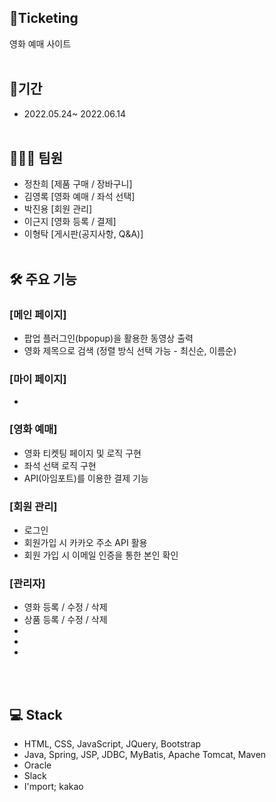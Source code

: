 ## 🎥Ticketing<br>
영화 예매 사이트<br><br>

## 📅기간<br>
* 2022.05.24~ 2022.06.14<br><br>

## 🧑‍🤝‍🧑 팀원<br>
* 정찬희 [제품 구매 / 장바구니] <br>
* 김영록 [영화 예매 / 좌석 선택] <br>
* 박진용 [회원 관리] <br>
* 이근지 [영화 등록 / 결제] <br>
* 이형탁 [게시판(공지사항, Q&A)] <br><br>

## 🛠️ 주요 기능<br>
### [메인 페이지]
* 팝업 플러그인(bpopup)을 활용한 동영상 출력
* 영화 제목으로 검색 (정렬 방식 선택 가능 - 최신순, 이름순)


### [마이 페이지]
* 

### [영화 예매]
*  영화 티켓팅 페이지 및 로직 구현
*  좌석 선택 로직 구현
*  API(아임포트)를 이용한 결제 기능
### [회원 관리]
* 로그인
* 회원가입 시 카카오 주소 API 활용
* 회원 가입 시 이메일 인증을 통한 본인 확인
### [관리자]
* 영화 등록 / 수정 / 삭제
* 상품 등록 / 수정 / 삭제
*  <br>
*  <br>
*  <br>

<br><br>

## 💻 Stack<br>
* HTML, CSS, JavaScript, JQuery, Bootstrap<br>
* Java, Spring, JSP, JDBC, MyBatis, Apache Tomcat, Maven
* Oracle
* Slack
* I'mport; kakao

